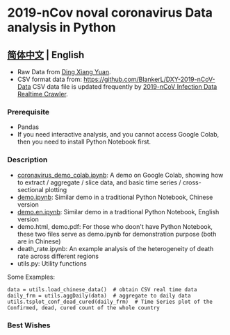 # 2019-nCov noval coronavirus Data analysis in Python
## [简体中文](README.cn.md) | English

* Raw Data from [Ding Xiang Yuan](https://3g.dxy.cn/newh5/view/pneumonia).
* CSV format data from: https://github.com/BlankerL/DXY-2019-nCoV-Data CSV data file is updated frequently by [2019-nCoV Infection Data Realtime Crawler](https://github.com/BlankerL/DXY-2019-nCoV-Crawler).

### Prerequisite

* Pandas
* If you need interactive analysis, and you cannot access Google Colab, then you need to install Python Notebook first. 


### Description
* [coronavirus_demo_colab.ipynb](./src/coronavirus_demo_colab.ipynb): A demo on Google Colab, showing how to extract / aggregate / slice data, and basic time series / cross-sectional plotting
* [demo.ipynb](./src/demo.ipynb): Similar demo in a traditional Python Notebook, Chinese version
* [demo.en.ipynb](./src/demo.en.ipynb): Similar demo in a traditional Python Notebook, English version
* demo.html, demo.pdf: For those who doon't have Python Notebook, these two files serve as demo.ipynb for demonstration purpose (both are in Chinese)
* death_rate.ipynb: An example analysis of the heterogeneity of death rate across different regions
* utils.py: Utility functions

Some Examples:

```
data = utils.load_chinese_data()  # obtain CSV real time data
daily_frm = utils.aggDaily(data)  # aggregate to daily data
utils.tsplot_conf_dead_cured(daily_frm)  # Time Series plot of the Confirmed, dead, cured count of the whole country
```

### Best Wishes 
